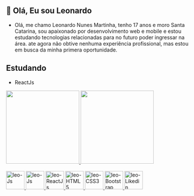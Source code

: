 ## 👋 Olá, Eu sou Leonardo 
- Olá, me chamo Leonardo Nunes Martinha, tenho 17 anos e moro Santa Catarina, sou apaixonado por desenvolvimento web e mobile e estou estudando tecnologias relacionadas para no futuro poder ingressar na área. ate agora não obtive nenhuma experiência profissional, mas estou em busca da minha primera oportunidade.
## Estudando
- ReactJs 

<div style='display' display='flex' aling="center">
  <a href="https://github.com/LeoNzZ7" />
  <img height='200cm' src='https://github-readme-stats.vercel.app/api?username=LeoNzZ7&show_icons=true' />
  <img height='200cm' src='https://github-readme-stats.vercel.app/api/top-langs/?username=LeoNzZ7&layout=compact' />
  
</div>
<div style='display' display='inline-block'><br> 
  <img aling-item="center" width="50px" height="50px" alt="leo-Js" src="https://cdn.jsdelivr.net/gh/devicons/devicon/icons/javascript/javascript-original.svg"  />
  <img aling-item="center" width="50px" height="50px" alt="leo-Js" src="https://cdn.jsdelivr.net/gh/devicons/devicon/icons/typescript/typescript-original.svg" />
  <img aling-item="center" width="50px" height="50px" alt="leo-ReactJs" src="https://cdn.jsdelivr.net/gh/devicons/devicon/icons/react/react-original-wordmark.svg" />
  <img aling-item="center" width="50px" height="50px" alt="leo-HTML5" src="https://cdn.jsdelivr.net/gh/devicons/devicon/icons/html5/html5-original-wordmark.svg" />
  <img aling-item="center" width="50px" height="50px" alt="leo-CSS3" src="https://cdn.jsdelivr.net/gh/devicons/devicon/icons/css3/css3-original-wordmark.svg" />
  <img aling-item="center" width="50px" height="50px" alt="leo-Bootstrap" src="https://cdn.jsdelivr.net/gh/devicons/devicon/icons/bootstrap/bootstrap-original-wordmark.svg" />
  <a href="https://www.linkedin.com/in/leonardo-nunes-martinha-68052522b/">
  <img  aling-item="center" width="50px" height="50px" alt="leo-Likedin" src="https://cdn.jsdelivr.net/gh/devicons/devicon/icons/linkedin/linkedin-original.svg" />
</div>

